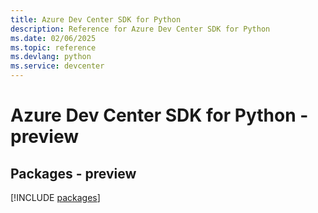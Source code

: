 ```yaml
---
title: Azure Dev Center SDK for Python
description: Reference for Azure Dev Center SDK for Python
ms.date: 02/06/2025
ms.topic: reference
ms.devlang: python
ms.service: devcenter
---
```

# Azure Dev Center SDK for Python - preview
## Packages - preview
[!INCLUDE [packages](dev-center-index.md)]